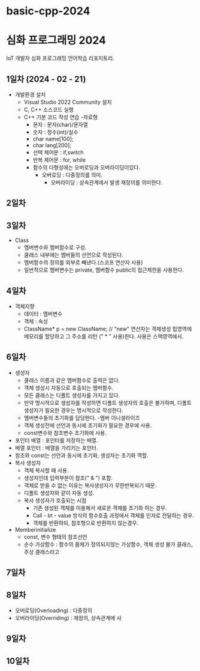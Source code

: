 # basic-cpp-2024
# 심화 프로그래밍 2024
IoT 개발자 심화 프로그래밍 언어학습 리포지토리.

## 1일차 (2024 - 02 - 21)
- 개발환경 설치
	- Visual Studio 2022 Community 설치
	- C, C++ 소스코드 실행
   	- C++ 기본 코드 작성 연습 
	-자료형
  		- 문자 : 문자(char)/문자열
  	 	- 숫자 : 정수(int)/실수
   	 	- char name[100];
   	  	- char lang[200];
   	  - 선택 제어문 : if,switch
   	  - 반복 제어문 : for, while
   	  - 함수의 다형성에는 오버로딩과 오버라이딩이있다.
   	  	- 오버로딩 : 다중정의를 의미.
   	    	- 오버라이딩 : 상속관계에서 발생 재정의를 의미한다.
 
   	   
## 2일차 

## 3일차
- Class
	- 멤버변수와 멤버함수로 구성.
   	- 클래스 내부에는 멤버들의 선언으로 작성된다.
   	- 멤버함수의 정의를 외부로 빼낸다.(스코프 연산자 사용)
	- 일반적으로 멤버변수는 private,  멤버함수 public의 접근제한을 사용한다.
## 4일차
- 객체지향
	- 데이터 : 멤버변수
 	- 객체 : 속성
	- ClassName* p = new ClassName; // "new" 연산자는 객체생성 힙영역에 메모리를 할당하고 그 주소를  리턴 (" * " 사용)한다. 
	  사용은 스택영역에서.
## 6일차
- 생성자
  	- 클래스 이름과 같은 멤버함수로 출력은 없다.
  	- 객체 생성시 자동으로 호출되는 멤버함수.
  	- 모든 클래스는 디폴트 생성자를 가지고 있다.
  	- 만약 명시적으로 생성자를 작성하면 디폴트 생성자의 호출은 불가하며, 디폴트 생성자가 필요한 경우는 명시적으로 작성한다.
  	- 멤버변수들의 초기화를 담당한다.
  -멤버 이니셜라이즈
	- 객체 생성전에 선언과 동시에 초기화가 필요한 경우에 사용.
	- const변수와 참조변수 초기화에 사용.
 - 포인터 배열 : 포인터를 저장하는 배열.
 - 배열 포인터 : 배열을 가리키는 포인터.
 - 참조와 const는 선언과 동시에 초기화, 생성자는 초기화 역할.
 - 복사 생성자
	- 객체 복사할 때 사용.
   	- 생성자인데 입력부분이 참조(" & ") 포함.
   	- 객체로 받을 수 없는 이유는 복사생성자가 무한반복되기 때문.
   	- 디폴트 생성자와 같이 자동 생성.
   	- 복사 생성자가 호출되는 시점
   		- 기존 생성된 객체를 이용해서 새로운 객체를 초기화 하는 경우.
   	   	- Call - bt - value 방식의 함수호출 과정에서 객체를 인자로 전달하는 경우.
   	   	- 객체를 반환하되, 참조형으로 반환하지 않는경우.
 - Memberinitialize
   	- const, 변수 형태의 참조선언
   	- 순수 가상함수 : 함수의 몸체가 정의되지않는  가상함수, 객체 생성 불가 클래스, 추상 클래스라고

## 7일차 

## 8일차 
- 오버로딩(Overloading) : 다중정의
- 오버라이딩(Overriding) : 재정의, 상속관계에 사

## 9일차 

## 10일차 
 
 
 
